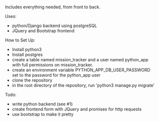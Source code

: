 Includes everything needed, from front to back.

Uses:
  - python/Django backend using postgreSQL
  - JQuery and Bootstrap frontend

How to Set Up:
  - Install python3
  - Install postgres
  - create a table named mission_tracker and a user named python_app with full
    permissions on mission_tracker.
  - create an environment variable PYTHON_APP_DB_USER_PASSWORD set to the
    password for the python_app user
  - clone the repository
  - in the root directory of the repository, run 'python3 manage.py migrate'

Todo:
  - write python backend (see #1)
  - create frontend form with JQuery and promises for http requests
  - use bootstrap to make it pretty
